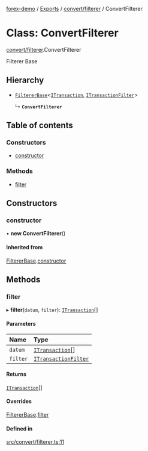 [forex-demo](../README.md) / [Exports](../modules.md) / [convert/filterer](../modules/convert_filterer.md) / ConvertFilterer

# Class: ConvertFilterer

[convert/filterer](../modules/convert_filterer.md).ConvertFilterer

Filterer Base

## Hierarchy

- [`FiltererBase`](lib_filterer.FiltererBase.md)<[`ITransaction`](../interfaces/convert_model.ITransaction.md), [`ITransactionFilter`](../interfaces/convert_model.ITransactionFilter.md)\>

  ↳ **`ConvertFilterer`**

## Table of contents

### Constructors

- [constructor](convert_filterer.ConvertFilterer.md#constructor)

### Methods

- [filter](convert_filterer.ConvertFilterer.md#filter)

## Constructors

### constructor

• **new ConvertFilterer**()

#### Inherited from

[FiltererBase](lib_filterer.FiltererBase.md).[constructor](lib_filterer.FiltererBase.md#constructor)

## Methods

### filter

▸ **filter**(`datum`, `filter`): [`ITransaction`](../interfaces/convert_model.ITransaction.md)[]

#### Parameters

| Name     | Type                                                                      |
| :------- | :------------------------------------------------------------------------ |
| `datum`  | [`ITransaction`](../interfaces/convert_model.ITransaction.md)[]           |
| `filter` | [`ITransactionFilter`](../interfaces/convert_model.ITransactionFilter.md) |

#### Returns

[`ITransaction`](../interfaces/convert_model.ITransaction.md)[]

#### Overrides

[FiltererBase](lib_filterer.FiltererBase.md).[filter](lib_filterer.FiltererBase.md#filter)

#### Defined in

[src/convert/filterer.ts:11](https://github.com/suphero/forex-demo/blob/e73074c/src/convert/filterer.ts#L11)
